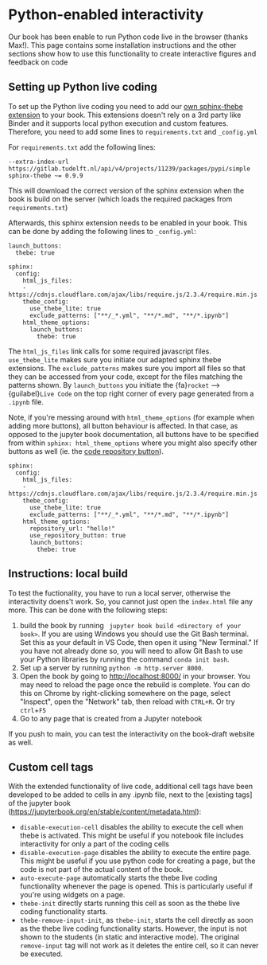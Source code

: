 # Python-enabled interactivity

Our book has been enable to run Python code live in the browser (thanks Max!). This page contains some installation instructions and the other sections show how to use this functionality to create interactive figures and feedback on code

## Setting up Python live coding
To set up the Python live coding you need to add our [own sphinx-thebe extension](https://gitlab.tudelft.nl/interactivetextbooks-citg/extensions/sphinx-thebe) to your book.  This extensions doesn't rely on a 3rd party like Binder and it supports local python execution and custom features. Therefore, you need to add some lines to `requirements.txt` and `_config.yml`

For `requirements.txt` add the following lines:
```
--extra-index-url https://gitlab.tudelft.nl/api/v4/projects/11239/packages/pypi/simple
sphinx-thebe ~= 0.9.9
```
This will download the correct version of the sphinx extension when the book is build on the server (which loads the required packages from `requirements.txt`)

Afterwards, this sphinx extension needs to be enabled in your book. This can be done by adding the following lines to `_config.yml`:

```
launch_buttons:
  thebe: true

sphinx:
  config:
    html_js_files:
    - https://cdnjs.cloudflare.com/ajax/libs/require.js/2.3.4/require.min.js
    thebe_config:
      use_thebe_lite: true
      exclude_patterns: ["**/_*.yml", "**/*.md", "**/*.ipynb"]
    html_theme_options:
      launch_buttons:
        thebe: true
```

The `html_js_files` link calls for some required javascript files. `use_thebe_lite` makes sure you initiate our adapted sphinx thebe extensions. The `exclude_patterns` makes sure you import all files so that they can be accessed from your code, except for the files matching the patterns shown. By `launch_buttons` you initiate the {fa}`rocket` --> {guilabel}`Live Code` on the top right corner of every page generated from a `.ipynb` file. 

Note, if you're messing around with `html_theme_options` (for example when adding more buttons), all button behaviour is affected. In that case, as opposed to the jupyter book documentation, all buttons have to be specified from within `sphinx: html_theme_options` where you might also specify other buttons as well (ie. the [code repository button](https://jupyterbook.org/en/stable/basics/repository.html)).

```
sphinx:
  config:
    html_js_files:
    - https://cdnjs.cloudflare.com/ajax/libs/require.js/2.3.4/require.min.js
    thebe_config:
      use_thebe_lite: true
      exclude_patterns: ["**/_*.yml", "**/*.md", "**/*.ipynb"]
    html_theme_options:
      repository_url: "hello!"
      use_repository_button: true
      launch_buttons:
        thebe: true
```

## Instructions: local build

To test the fuctionality, you have to run a local server, otherwise the interactivity doens't work. So, you cannot just open the `index.html` file any more. This can be done with the following steps:
1. build the book by running ` jupyter book build <directory of your book>`. If you are using Windows you should use the Git Bash terminal. Set this as your default in VS Code, then open it using "New Terminal." If you have not already done so, you will need to allow Git Bash to use your Python libraries by running the command `conda init bash`.
2. Set up a server by running `python -m http.server 8000`.
3. Open the book by going to [http://localhost:8000/](http://localhost:8000/) in your browser. You may need to reload the page once the rebuild is complete. You can do this on Chrome by right-clicking somewhere on the page, select "Inspect", open the "Network" tab, then reload with `CTRL+R`. Or try `ctrl`+`F5`
4. Go to any page that is created from a Jupyter notebook

If you push to main, you can test the interactivity on the book-draft website as well.

## Custom cell tags
With the extended functionality of live code, additional cell tags have been developed to be added to cells in any .ipynb file, next to the [existing tags] of the jupyter book (https://jupyterbook.org/en/stable/content/metadata.html):
- `disable-execution-cell` disables the ability to execute the cell when thebe is activated. This might be useful if you notebook file includes interactivity for only a part of the coding cells
- `disable-execution-page` disables the ability to execute the entire page. This might be useful if you use python code for creating a page, but the code is not part of the actual content of the book.
- `auto-execute-page` automatically starts the thebe live coding functionality whenever the page is opened. This is particularly useful if you're using widgets on a page.
- `thebe-init` directly starts running this cell as soon as the thebe live coding functionality starts.
- `thebe-remove-input-init`, as `thebe-init`, starts the cell directly as soon as the thebe live coding functionality starts. However, the input is not shown to the students (in static and interactive mode). The original `remove-input` tag will not work as it deletes the entire cell, so it can never be executed.